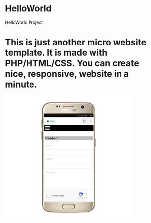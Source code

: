 # HelloWorld
HelloWorld Project

# This is just another micro website template. It is made with PHP/HTML/CSS. You can create nice, responsive, website in a minute.

![HelloWorld Logo](image4519.png)
